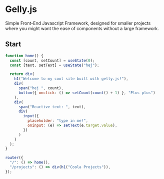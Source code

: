 # Gelly.js

Simple Front-End Javascript Framework, designed for smaller projects where you might want the ease of components without a large framework.

## Start

```js
function home() {
  const [count, setCount] = useState(0);
  const [text, setText] = useState("hej");

  return div(
    h1("Welcome to my cool site built with gelly.js!"),
    div(
      span("hej ", count),
      button({ onclick: () => setCount(count() + 1) }, "Plus plus")
    ),
    div(
      span("Reactive text: ", text),
      div(
        input({
          placeholder: "type in me!",
          oninput: (e) => setText(e.target.value),
        })
      )
    )
  );
}

router({
  "/": () => home(),
  "/projects": () => div(h1("Coola Projects")),
});
```
